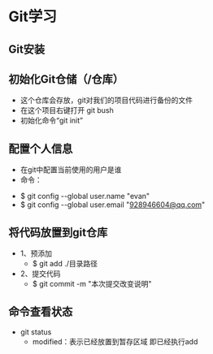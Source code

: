 # Git学习

## Git安装

## 初始化Git仓储（/仓库）
- 这个仓库会存放，git对我们的项目代码进行备份的文件
- 在这个项目右键打开 git bush
- 初始化命令“git init”

## 配置个人信息
- 在git中配置当前使用的用户是谁
- 命令： 
 + $ git config --global user.name "evan"
 + $ git config --global user.email "928946604@qq.com"
 
## 将代码放置到git仓库
- 1、预添加 
	+ $ git add ./目录路径
- 2、提交代码  
	+ $ git commit -m "本次提交改变说明"
 
## 命令查看状态
- git status
	+ modified：表示已经放置到暂存区域  即已经执行add


## 
## 
## 
 